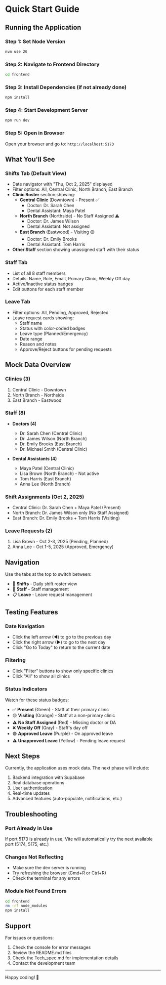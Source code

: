 # Quick Start Guide

## Running the Application

### Step 1: Set Node Version

```bash
nvm use 20
```

### Step 2: Navigate to Frontend Directory

```bash
cd frontend
```

### Step 3: Install Dependencies (if not already done)

```bash
npm install
```

### Step 4: Start Development Server

```bash
npm run dev
```

### Step 5: Open in Browser

Open your browser and go to: `http://localhost:5173`

## What You'll See

### Shifts Tab (Default View)

- Date navigator with "Thu, Oct 2, 2025" displayed
- Filter options: All, Central Clinic, North Branch, East Branch
- **Clinic Roster** section showing:
  - **Central Clinic** (Downtown) - Present ✅
    - Doctor: Dr. Sarah Chen
    - Dental Assistant: Maya Patel
  - **North Branch** (Northside) - No Staff Assigned ⚠️
    - Doctor: Dr. James Wilson
    - Dental Assistant: Not assigned
  - **East Branch** (Eastwood) - Visiting 🟡
    - Doctor: Dr. Emily Brooks
    - Dental Assistant: Tom Harris
- **Other Staff** section showing unassigned staff with their status

### Staff Tab

- List of all 8 staff members
- Details: Name, Role, Email, Primary Clinic, Weekly Off day
- Active/Inactive status badges
- Edit buttons for each staff member

### Leave Tab

- Filter options: All, Pending, Approved, Rejected
- Leave request cards showing:
  - Staff name
  - Status with color-coded badges
  - Leave type (Planned/Emergency)
  - Date range
  - Reason and notes
  - Approve/Reject buttons for pending requests

## Mock Data Overview

### Clinics (3)

1. Central Clinic - Downtown
2. North Branch - Northside
3. East Branch - Eastwood

### Staff (8)

- **Doctors (4)**

  - Dr. Sarah Chen (Central Clinic)
  - Dr. James Wilson (North Branch)
  - Dr. Emily Brooks (East Branch)
  - Dr. Michael Smith (Central Clinic)

- **Dental Assistants (4)**
  - Maya Patel (Central Clinic)
  - Lisa Brown (North Branch) - Not active
  - Tom Harris (East Branch)
  - Anna Lee (North Branch)

### Shift Assignments (Oct 2, 2025)

- Central Clinic: Dr. Sarah Chen + Maya Patel (Present)
- North Branch: Dr. James Wilson only (No Staff Assigned)
- East Branch: Dr. Emily Brooks + Tom Harris (Visiting)

### Leave Requests (2)

1. Lisa Brown - Oct 2-3, 2025 (Pending, Planned)
2. Anna Lee - Oct 1-5, 2025 (Approved, Emergency)

## Navigation

Use the tabs at the top to switch between:

- 📅 **Shifts** - Daily shift roster view
- 👥 **Staff** - Staff management
- 📋 **Leave** - Leave request management

## Testing Features

### Date Navigation

- Click the left arrow (◀) to go to the previous day
- Click the right arrow (▶) to go to the next day
- Click "Go to Today" to return to the current date

### Filtering

- Click "Filter" buttons to show only specific clinics
- Click "All" to show all clinics

### Status Indicators

Watch for these status badges:

- ✅ **Present** (Green) - Staff at their primary clinic
- 🟡 **Visiting** (Orange) - Staff at a non-primary clinic
- ⚠️ **No Staff Assigned** (Red) - Missing doctor or DA
- ❌ **Weekly Off** (Gray) - Staff's day off
- 🟣 **Approved Leave** (Purple) - On approved leave
- ⚠️ **Unapproved Leave** (Yellow) - Pending leave request

## Next Steps

Currently, the application uses mock data. The next phase will include:

1. Backend integration with Supabase
2. Real database operations
3. User authentication
4. Real-time updates
5. Advanced features (auto-populate, notifications, etc.)

## Troubleshooting

### Port Already in Use

If port 5173 is already in use, Vite will automatically try the next available port (5174, 5175, etc.)

### Changes Not Reflecting

- Make sure the dev server is running
- Try refreshing the browser (Cmd+R or Ctrl+R)
- Check the terminal for any errors

### Module Not Found Errors

```bash
cd frontend
rm -rf node_modules
npm install
```

## Support

For issues or questions:

1. Check the console for error messages
2. Review the README.md files
3. Check the Tech_spec.md for implementation details
4. Contact the development team

---

Happy coding! 🚀
